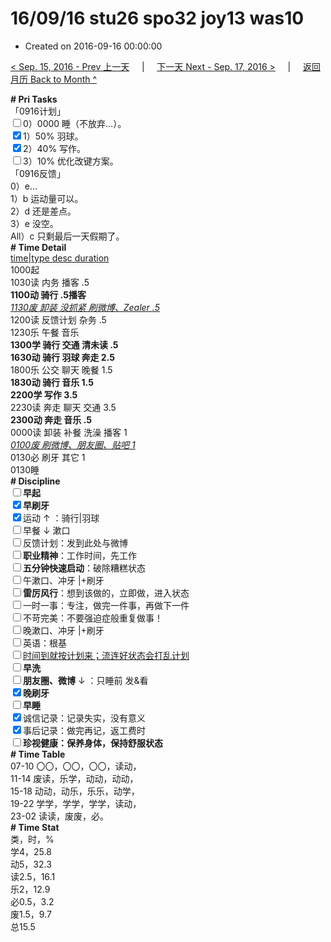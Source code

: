 # 16/09/16 stu26 spo32 joy13 was10

- Created on 2016-09-16 00:00:00

[< Sep. 15, 2016 - Prev 上一天](/_archived/lifelogs/2016/09/d15.md) &nbsp; &nbsp; | &nbsp; &nbsp; [下一天 Next - Sep. 17, 2016 >](/_archived/lifelogs/2016/09/d17.md) &nbsp; &nbsp; |  &nbsp; &nbsp; [返回月历 Back to Month ^](/_archived/lifelogs/2016/09/index.md)
<br/><div><b># Pri Tasks</b></div><div>「0916计划」</div><div><input type="checkbox"/>0）0000 睡（不放弃…）。</div><div><input checked="true" type="checkbox"/>1）50% 羽球。</div><div><input checked="true" type="checkbox"/>2）40% 写作。</div><div><input type="checkbox"/>3）10% 优化改键方案。</div><div>「0916反馈」</div><div>0）e…</div><div>1）b 运动量可以。</div><div>2）d 还是差点。</div><div>3）e 没空。</div><div>All）c 只剩最后一天假期了。</div><div><b># Time Detail</b></div><div><u>time|type desc duration</u></div><div>1000起</div><div>1030读 内务 播客 .5</div><div><b>1100动 骑行 .5</b><b>播客</b></div><div><u><i>1130废 卸装 没抓紧 刷微博、Zealer .5</i></u></div><div>1200读 反馈计划 杂务 .5</div><div>1230乐 午餐 音乐</div><div><b>1300学 骑行 交通 清未读 .5</b></div><div><b>1630动 骑行 羽球 奔走 2.5</b></div><div>1800乐 公交 聊天 晚餐 1.5</div><div><b>1830动 骑行 音乐 1.5</b></div><div><b>2200学 写作 3.5</b></div><div>2230读 奔走 聊天 交通 3.5</div><div><b>2300动 奔走 音乐 .5</b></div><div>0000读 卸装 补餐 洗澡 播客 1</div><div><u><i>0100废 刷微博、朋友圈、贴吧 1</i></u></div><div>0130必 刷牙 其它 1</div><div>0130睡</div><div><b># Discipline</b></div><div><b><input type="checkbox"/></b><b>早起</b></div><div><input checked="true" type="checkbox"/><b>早刷牙</b></div><div><input checked="true" type="checkbox"/>运动 ↑ ：骑行|羽球</div><div><input type="checkbox"/>早餐 ↓ 漱口</div><div><input type="checkbox"/>反馈计划：发到此处与微博</div><div><input type="checkbox"/><b>职业精神</b>：工作时间，先工作</div><div><input type="checkbox"/><b>五分钟快速启动</b>：破除糟糕状态</div><div><input type="checkbox"/>午漱口、冲牙 |+刷牙</div><div><input type="checkbox"/><b>雷厉风行</b>：想到该做的，立即做，进入状态</div><div><input type="checkbox"/>一时一事：专注，做完一件事，再做下一件</div><div><input type="checkbox"/>不苛完美：不要强迫症般重复做事！</div><div><input type="checkbox"/>晚漱口、冲牙 |+刷牙</div><div><input type="checkbox"/>英语：根基</div><div><u><input type="checkbox"/></u><u>时间到就按计划来；流连好状态会打乱计划</u></div><div><input type="checkbox"/><b>早洗</b></div><div><b><input type="checkbox"/></b><b>朋友圈、微博</b> ↓ ：只睡前 发&amp;看</div><div><b><input checked="true" type="checkbox"/></b><b>晚刷牙</b></div><div><input type="checkbox"/><b>早睡</b></div><div><input checked="true" type="checkbox"/>诚信记录：记录失实，没有意义</div><div><input checked="true" type="checkbox"/>事后记录：做完再记，返工费时</div><div><b><input type="checkbox"/></b><b>珍视健康：保养身体，保持舒服状态</b></div><div><b># Time Table</b></div><div>07-10 〇〇，〇〇，〇〇，读动，</div><div>11-14 废读，乐学，动动，动动，</div><div>15-18 动动，动乐，乐乐，动学，</div><div>19-22 学学，学学，学学，读动，</div><div>23-02 读读，废废，必。</div><div><b># Time Stat</b></div><div>类，时，%</div><div>学4，25.8</div><div>动5，32.3</div><div>读2.5，16.1</div><div>乐2，12.9</div><div>必0.5，3.2</div><div>废1.5，9.7</div><div>总15.5</div>
